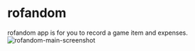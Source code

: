 # rofandom
rofandom app is for you to record a game item and expenses.
![rofandom-main-screenshot](https://github.com/icebreakero/rofandom/assets/143504409/f484ba8c-9c75-4303-88cc-5be22a4f5aad)
